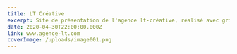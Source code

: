 ```yaml
---
title: LT Créative
excerpt: Site de présentation de l'agence lt-créative, réalisé avec gridsome
date: 2020-04-30T22:00:00.000Z
link: www.agence-lt.com
coverImage: /uploads/image001.png
---
```

